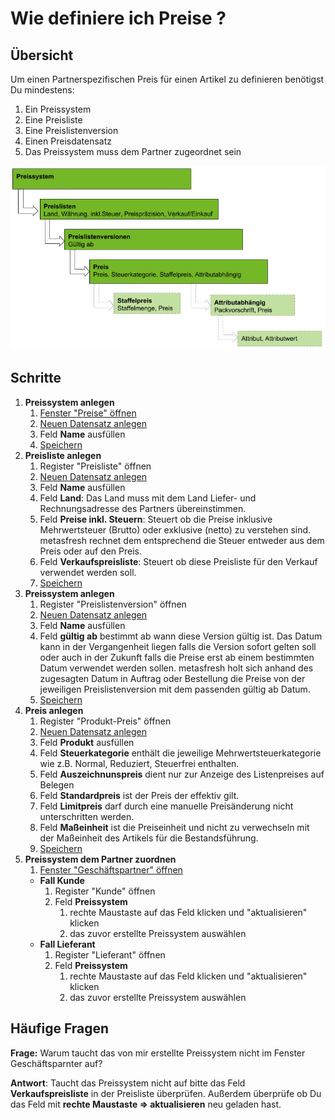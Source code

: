 ﻿---
---
# Wie definiere ich Preise ?

## Übersicht
Um einen Partnerspezifischen Preis für einen Artikel zu definieren benötigst Du mindestens:

1. Ein Preissystem
1. Eine Preisliste
1. Eine Preislistenversion 
1. Einen Preisdatensatz
1. Das Preissystem muss dem Partner zugeordnet sein

![Preise](../_images/de_drawing_preissystem_hierachie.png)

## Schritte

1. **Preissystem anlegen**
	1. [Fenster "Preise" öffnen](Howto_DE_Wie_finde_und_öffne_ich_ein_Fenster.md) 
	1. [Neuen Datensatz anlegen](Howto_DE_Wie_lege_ich_einen_neuen_datensatz_an.md)
	1. Feld **Name** ausfüllen
	1. [Speichern](Howto_DE_Wie_lege_ich_einen_neuen_datensatz_an.md)
1. **Preisliste anlegen**
	1. Register "Preisliste" öffnen 
	1. [Neuen Datensatz anlegen](Howto_DE_Wie_lege_ich_einen_neuen_datensatz_an.md) 
	1. Feld **Name** ausfüllen 
	1. Feld **Land**: Das Land muss mit dem Land Liefer- und Rechnungsadresse des Partners übereinstimmen.
	1. Feld **Preise inkl. Steuern**: Steuert ob die Preise inklusive Mehrwertsteuer (Brutto) oder exklusive (netto) zu verstehen sind. metasfresh rechnet dem entsprechend die Steuer entweder aus dem Preis oder auf den Preis.
	1. Feld **Verkaufspreisliste**: Steuert ob diese Preisliste für den Verkauf verwendet werden soll.
	1. [Speichern](Howto_DE_Wie_lege_ich_einen_neuen_datensatz_an.md) 
1. **Preissystem anlegen**
	1. Register "Preislistenversion" öffnen 
	1. [Neuen Datensatz anlegen](Howto_DE_Wie_lege_ich_einen_neuen_datensatz_an.md)
	1. Feld **Name** ausfüllen
	1. Feld **gültig ab** bestimmt ab wann diese Version gültig ist. Das Datum kann in der Vergangenheit liegen falls die Version sofort gelten soll oder auch in der Zukunft falls die Preise erst ab einem bestimmten Datum verwendet werden sollen. metasfresh holt sich anhand des zugesagten Datum in Auftrag oder Bestellung die Preise von der jeweiligen Preislistenversion mit dem passenden gültig ab Datum.
	1. [Speichern](Howto_DE_Wie_lege_ich_einen_neuen_datensatz_an.md)
1. **Preis anlegen**
	1. Register "Produkt-Preis" öffnen 
	1. [Neuen Datensatz anlegen](Howto_DE_Wie_lege_ich_einen_neuen_datensatz_an.md)
	1. Feld **Produkt** ausfüllen
	1. Feld **Steuerkategorie** enthält die jeweilige Mehrwertsteuerkategorie wie z.B. Normal, Reduziert, Steuerfrei enthalten.
	1. Feld **Auszeichnunspreis** dient nur zur Anzeige des Listenpreises auf Belegen
	1. Feld **Standardpreis** ist der Preis der effektiv gilt.
	1. Feld **Limitpreis** darf durch eine manuelle Preisänderung nicht unterschritten werden.
	1. Feld **Maßeinheit** ist die Preiseinheit und nicht zu verwechseln mit der Maßeinheit des Artikels für die Bestandsführung.
	1. [Speichern](Howto_DE_Wie_lege_ich_einen_neuen_datensatz_an.md)
1. **Preissystem dem Partner zuordnen**
	1. [Fenster "Geschäftspartner" öffnen](Howto_DE_Wie_finde_und_öffne_ich_ein_Fenster.md) 
	* **Fall Kunde**
		1. Register "Kunde" öffnen
		1. Feld **Preissystem**
			1. rechte Maustaste auf das Feld klicken und "aktualisieren" klicken
			1. das zuvor erstellte Preissystem auswählen
	* **Fall Lieferant**
		1. Register "Lieferant" öffnen
		1. Feld **Preissystem**
			1. rechte Maustaste auf das Feld klicken und "aktualisieren" klicken
			1. das zuvor erstellte Preissystem auswählen
		
## Häufige Fragen
**Frage:** Warum taucht das von mir erstellte Preissystem nicht im Fenster Geschäftsparnter auf?

**Antwort**: Taucht das Preissystem nicht auf bitte das Feld **Verkaufspreisliste** in der Preisliste überprüfen.
Außerdem überprüfe ob Du das Feld mit **rechte Maustaste => aktualisieren** neu geladen hast.
